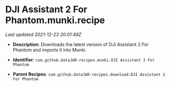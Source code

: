 # DJI Assistant 2 For Phantom.munki.recipe

_Last updated 2021-12-23 20:01:49Z_

- **Description**: Downloads the latest version of DJI Assistant 2 For Phantom and imports it into Munki.

- **Identifier**: `com.github.dataJAR-recipes.munki.DJI Assistant 2 For Phantom`

- **Parent Recipes**: `com.github.dataJAR-recipes.download.DJI Assistant 2 For Phantom`

